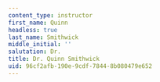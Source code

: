 ```yaml
---
content_type: instructor
first_name: Quinn
headless: true
last_name: Smithwick
middle_initial: ''
salutation: Dr.
title: Dr. Quinn Smithwick
uid: 96cf2afb-190e-9cdf-7844-8b080479e652
---
```

